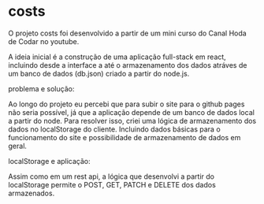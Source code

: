 # costs

O projeto costs foi desenvolvido a partir de um mini curso do Canal Hoda de Codar no youtube.

A ideia inicial é a construção de uma aplicação full-stack em react, incluindo desde a interface a até o armazenamento dos dados
atráves de um banco de dados (db.json) criado a partir do node.js.

problema e solução:

Ao longo do projeto eu percebi que para subir o site para o github pages não seria possível, já que a aplicação depende de um banco 
de dados local a partir do node. Para resolver isso, criei uma lógica de armazenamento dos dados no localStorage do cliente. 
Incluindo dados básicas para o funcionamento do site e possibilidade de armazenamento de dados em geral. 

localStorage e aplicação:

Assim como em um rest api, a lógica que desenvolvi a partir do localStorage permite o POST, GET, PATCH e DELETE dos dados armazenados.

